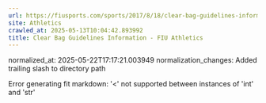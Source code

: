 ```yaml
---
url: https://fiusports.com/sports/2017/8/18/clear-bag-guidelines-information/
site: Athletics
crawled_at: 2025-05-13T10:04:42.893992
title: Clear Bag Guidelines Information - FIU Athletics
---
```

normalized_at: 2025-05-22T17:17:21.003949
normalization_changes: Added trailing slash to directory path

Error generating fit markdown: '<' not supported between instances of 'int' and 'str'